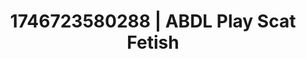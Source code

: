 ---
categories:
- Fantasy lover
- Softcore narrative
- AI-generated
- Morning passion
- Pleasure activism
- ASMR
- Shadow kink
- Cosplay
image: /assets/images/1746723580288.jpg
layout: post
seo:
  description: Featured content with premium Scat Fetish, ABDL Play. HD images available.
  keywords: Scat Fetish, ABDL Play
  og_image: /assets/images/1746723580288.jpg
  schema_type: VisualArtwork
tags:
- ABDL Play
- Scat Fetish
- '#1746723580288'
title: 1746723580288 | ABDL Play Scat Fetish
---